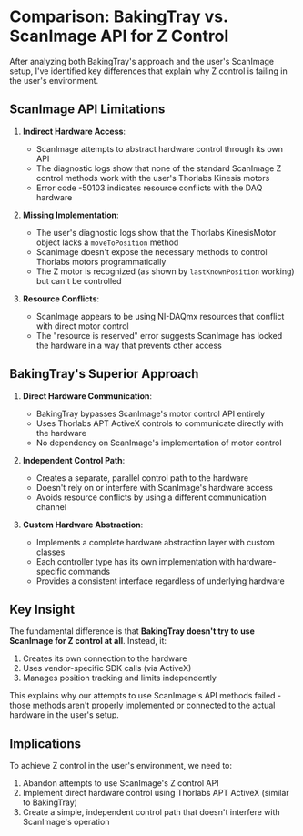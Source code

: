 # Comparison: BakingTray vs. ScanImage API for Z Control

After analyzing both BakingTray's approach and the user's ScanImage setup, I've identified key differences that explain why Z control is failing in the user's environment.

## ScanImage API Limitations

1. **Indirect Hardware Access**:
   - ScanImage attempts to abstract hardware control through its own API
   - The diagnostic logs show that none of the standard ScanImage Z control methods work with the user's Thorlabs Kinesis motors
   - Error code -50103 indicates resource conflicts with the DAQ hardware

2. **Missing Implementation**:
   - The user's diagnostic logs show that the Thorlabs KinesisMotor object lacks a `moveToPosition` method
   - ScanImage doesn't expose the necessary methods to control Thorlabs motors programmatically
   - The Z motor is recognized (as shown by `lastKnownPosition` working) but can't be controlled

3. **Resource Conflicts**:
   - ScanImage appears to be using NI-DAQmx resources that conflict with direct motor control
   - The "resource is reserved" error suggests ScanImage has locked the hardware in a way that prevents other access

## BakingTray's Superior Approach

1. **Direct Hardware Communication**:
   - BakingTray bypasses ScanImage's motor control API entirely
   - Uses Thorlabs APT ActiveX controls to communicate directly with the hardware
   - No dependency on ScanImage's implementation of motor control

2. **Independent Control Path**:
   - Creates a separate, parallel control path to the hardware
   - Doesn't rely on or interfere with ScanImage's hardware access
   - Avoids resource conflicts by using a different communication channel

3. **Custom Hardware Abstraction**:
   - Implements a complete hardware abstraction layer with custom classes
   - Each controller type has its own implementation with hardware-specific commands
   - Provides a consistent interface regardless of underlying hardware

## Key Insight

The fundamental difference is that **BakingTray doesn't try to use ScanImage for Z control at all**. Instead, it:

1. Creates its own connection to the hardware
2. Uses vendor-specific SDK calls (via ActiveX)
3. Manages position tracking and limits independently

This explains why our attempts to use ScanImage's API methods failed - those methods aren't properly implemented or connected to the actual hardware in the user's setup.

## Implications

To achieve Z control in the user's environment, we need to:

1. Abandon attempts to use ScanImage's Z control API
2. Implement direct hardware control using Thorlabs APT ActiveX (similar to BakingTray)
3. Create a simple, independent control path that doesn't interfere with ScanImage's operation
